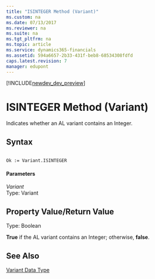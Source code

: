 ```yaml
---
title: "ISINTEGER Method (Variant)"
ms.custom: na
ms.date: 07/13/2017
ms.reviewer: na
ms.suite: na
ms.tgt_pltfrm: na
ms.topic: article
ms.service: dynamics365-financials
ms.assetid: 594a6657-2b33-431f-beb8-68534308fdfd
caps.latest.revision: 7
manager: edupont
---
```


[!INCLUDE[newdev_dev_preview](../includes/newdev_dev_preview.md)]

# ISINTEGER Method (Variant)
Indicates whether an AL variant contains an Integer.  
  
## Syntax  
  
```  
  
Ok := Variant.ISINTEGER  
```  
  
#### Parameters  
 *Variant*  
 Type: Variant  
  
## Property Value/Return Value  
 Type: Boolean  
  
 **True** if the AL variant contains an Integer; otherwise, **false**.  
  
## See Also  
 [Variant Data Type](../datatypes/devenv-Variant-Data-Type.md)